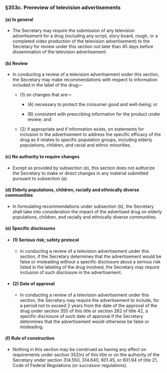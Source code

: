 ### §353c. Prereview of television advertisements
#### (a) In general
* The Secretary may require the submission of any television advertisement for a drug (including any script, story board, rough, or a completed video production of the television advertisement) to the Secretary for review under this section not later than 45 days before dissemination of the television advertisement.

#### (b) Review
* In conducting a review of a television advertisement under this section, the Secretary may make recommendations with respect to information included in the label of the drug—

  * (1) on changes that are—

    * (A) necessary to protect the consumer good and well-being; or

    * (B) consistent with prescribing information for the product under review; and


  * (2) if appropriate and if information exists, on statements for inclusion in the advertisement to address the specific efficacy of the drug as it relates to specific population groups, including elderly populations, children, and racial and ethnic minorities.

#### (c) No authority to require changes
* Except as provided by subsection (e), this section does not authorize the Secretary to make or direct changes in any material submitted pursuant to subsection (a).

#### (d) Elderly populations, children, racially and ethnically diverse communities
* In formulating recommendations under subsection (b), the Secretary shall take into consideration the impact of the advertised drug on elderly populations, children, and racially and ethnically diverse communities.

#### (e) Specific disclosures
* #### (1) Serious risk; safety protocol
  * In conducting a review of a television advertisement under this section, if the Secretary determines that the advertisement would be false or misleading without a specific disclosure about a serious risk listed in the labeling of the drug involved, the Secretary may require inclusion of such disclosure in the advertisement.

* #### (2) Date of approval
  * In conducting a review of a television advertisement under this section, the Secretary may require the advertisement to include, for a period not to exceed 2 years from the date of the approval of the drug under section 355 of this title or section 262 of title 42, a specific disclosure of such date of approval if the Secretary determines that the advertisement would otherwise be false or misleading.

#### (f) Rule of construction
* Nothing in this section may be construed as having any effect on requirements under section 352(n) of this title or on the authority of the Secretary under section 314.550, 314.640, 601.45, or 601.94 of title 21, Code of Federal Regulations (or successor regulations).
